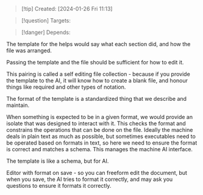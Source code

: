 
>[!tip] Created: [2024-01-26 Fri 11:13]

>[!question] Targets: 

>[!danger] Depends: 

The template for the helps would say what each section did, and how the file was arranged.

Passing the template and the file should be sufficient for how to edit it.

This pairing is called a self editing file collection - because if you provide the template to the AI, it will know how to create a blank file, and honour things like required and other types of notation.

The format of the template is a standardized thing that we describe and maintain.

When something is expected to be in a given format, we would provide an isolate that was designed to interact with it.  This checks the format and constrains the operations that can be done on the file.  Ideally the machine deals in plain text as much as possible, but sometimes executables need to be operated based on formats in text, so here we need to ensure the format is correct and matches a schema.
This manages the machine AI interface.

The template is like a schema, but for AI.

Editor with format on save - so you can freeform edit the document, but when you save, the AI tries to format it correctly, and may ask you questions to ensure it formats it correctly.